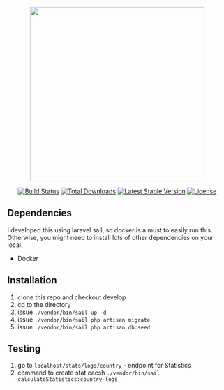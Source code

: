 <p align="center"><a href="https://laravel.com" target="_blank"><img src="https://raw.githubusercontent.com/laravel/art/master/logo-lockup/5%20SVG/2%20CMYK/1%20Full%20Color/laravel-logolockup-cmyk-red.svg" width="400"></a></p>

<p align="center">
<a href="https://travis-ci.org/laravel/framework"><img src="https://travis-ci.org/laravel/framework.svg" alt="Build Status"></a>
<a href="https://packagist.org/packages/laravel/framework"><img src="https://img.shields.io/packagist/dt/laravel/framework" alt="Total Downloads"></a>
<a href="https://packagist.org/packages/laravel/framework"><img src="https://img.shields.io/packagist/v/laravel/framework" alt="Latest Stable Version"></a>
<a href="https://packagist.org/packages/laravel/framework"><img src="https://img.shields.io/packagist/l/laravel/framework" alt="License"></a>
</p>

## Dependencies

I developed this using laravel sail, so docker is a must to easily run this.
Otherwise, you might need to install lots of other dependencies on your local.

- Docker

## Installation

1. clone this repo and checkout develop
2. cd to the directory
3. issue `./vendor/bin/sail up -d`
4. issue `./vendor/bin/sail php artisan migrate`
5. issue `./vendor/bin/sail php artisan db:seed`

## Testing
1. go to `localhost/stats/logs/country` - endpoint for Statistics
2. command to create stat cacsh `./vendor/bin/sail calculateStatistics:country-logs`